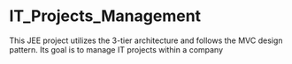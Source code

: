 # IT_Projects_Management
This JEE project utilizes the 3-tier architecture and follows the MVC design pattern. Its goal is to manage IT projects within a company
